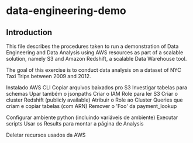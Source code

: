 # data-engineering-demo
## Introduction

This file describes the procedures taken to run a demonstration of Data Engineering and Data Analysis using AWS
resources as part of a scalable solution, namely S3 and Amazon Redshift, a scalable Data Warehouse tool.

The goal of this exercise is to conduct data analysis on a dataset of NYC Taxi Trips between 2009 and 2012.


Instalado AWS CLI
Copiar arquivos baixados pro S3
Investigar tabelas para schemas
Upar também o jsonpaths
Criar o IAM Role para ler S3
Criar o cluster Redshift (publicly available)
Atribuir o Role ao Cluster
Queries que criam e copiar tabelas (com ARN)
Remover o 'Foo' da payment_lookup

Configurar ambiente python (incluindo variáveis de ambiente)
Executar scripts
Usar os Results para montar a página de Analysis

Deletar recursos usados da AWS